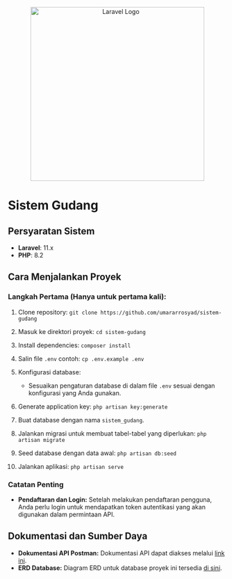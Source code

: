 <p align="center">
  <a href="https://laravel.com" target="_blank">
    <img src="https://raw.githubusercontent.com/laravel/art/master/logo-lockup/5%20SVG/2%20CMYK/1%20Full%20Color/laravel-logolockup-cmyk-red.svg" width="400" alt="Laravel Logo">
  </a>
</p>

# Sistem Gudang

## Persyaratan Sistem

- **Laravel**: 11.x
- **PHP**: 8.2

## Cara Menjalankan Proyek

### Langkah Pertama (Hanya untuk pertama kali):

1. Clone repository:
   `git clone https://github.com/umararrosyad/sistem-gudang`
   
2. Masuk ke direktori proyek:
   `cd sistem-gudang`

3. Install dependencies:
   `composer install`

4. Salin file `.env` contoh:
   `cp .env.example .env`

5. Konfigurasi database:
   - Sesuaikan pengaturan database di dalam file `.env` sesuai dengan konfigurasi yang Anda gunakan.

6. Generate application key:
   `php artisan key:generate`

7. Buat database dengan nama `sistem_gudang`.

8. Jalankan migrasi untuk membuat tabel-tabel yang diperlukan:
   `php artisan migrate`

9. Seed database dengan data awal:
   `php artisan db:seed`

10. Jalankan aplikasi:
    `php artisan serve`

### Catatan Penting

- **Pendaftaran dan Login:** Setelah melakukan pendaftaran pengguna, Anda perlu login untuk mendapatkan token autentikasi yang akan digunakan dalam permintaan API.
  
## Dokumentasi dan Sumber Daya

- **Dokumentasi API Postman:** Dokumentasi API dapat diakses melalui [link ini](https://documenter.getpostman.com/view/21072796/2sAXjM5scX#intro).
- **ERD Database:** Diagram ERD untuk database proyek ini tersedia [di sini](https://dbdiagram.io/d/66d43853eef7e08f0e5754c3).

